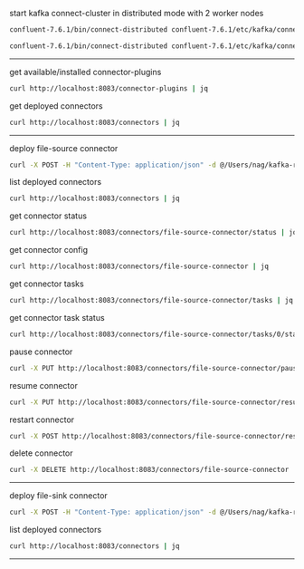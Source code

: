 start kafka connect-cluster in distributed mode with 2 worker nodes

```bash
confluent-7.6.1/bin/connect-distributed confluent-7.6.1/etc/kafka/connect-distributed-worker-1.properties
```

```bash
confluent-7.6.1/bin/connect-distributed confluent-7.6.1/etc/kafka/connect-distributed-worker-2.properties
```

---

get available/installed connector-plugins

```bash
curl http://localhost:8083/connector-plugins | jq
```

get deployed connectors

```bash
curl http://localhost:8083/connectors | jq
```

---

deploy file-source connector

```bash
curl -X POST -H "Content-Type: application/json" -d @/Users/nag/kafka-redis/play-with-kafka/lab/kafka-connect/connnectors/file-source-connector.json http://localhost:8083/connectors | jq
```

list deployed connectors

```bash
curl http://localhost:8083/connectors | jq
```

get connector status

```bash
curl http://localhost:8083/connectors/file-source-connector/status | jq
```

get connector config

```bash
curl http://localhost:8083/connectors/file-source-connector | jq
```

get connector tasks

```bash
curl http://localhost:8083/connectors/file-source-connector/tasks | jq
```

get connector task status

```bash
curl http://localhost:8083/connectors/file-source-connector/tasks/0/status | jq
```

pause connector

```bash
curl -X PUT http://localhost:8083/connectors/file-source-connector/pause | jq
```

resume connector

```bash
curl -X PUT http://localhost:8083/connectors/file-source-connector/resume | jq
```

restart connector

```bash
curl -X POST http://localhost:8083/connectors/file-source-connector/restart | jq
```

delete connector

```bash
curl -X DELETE http://localhost:8083/connectors/file-source-connector | jq
```

---

deploy file-sink connector

```bash
curl -X POST -H "Content-Type: application/json" -d @/Users/nag/kafka-redis/play-with-kafka/lab/kafka-connect/connnectors/file-sink-connector.json http://localhost:8083/connectors | jq
```

list deployed connectors

```bash
curl http://localhost:8083/connectors | jq
```

---
